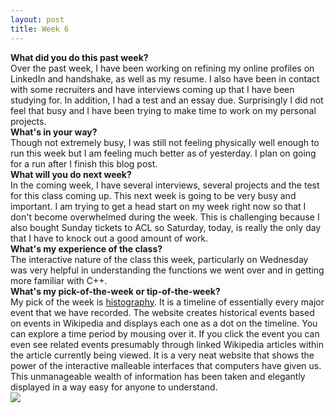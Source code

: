 ```yaml
---
layout: post
title: Week 6
---
```


<strong>What did you do this past week?</strong>
<br>
Over the past week, I have been working on refining my online profiles on LinkedIn and handshake, as well as my resume. I also have been in contact with some recruiters and have interviews coming up that I have been studying for. In addition, I had a test and an essay due. Surprisingly I did not feel that busy and I have been trying to make time to work on my personal projects. 
<br>
<strong>What's in your way?</strong>
<br>
Though not extremely busy, I was still not feeling physically well enough to run this week but I am feeling much better as of yesterday. I plan on going for a run after I finish this blog post. 
<br>
<strong>What will you do next week?</strong>
<br>
In the coming week, I have several interviews, several projects and the test for this class coming up. This next week is going to be very busy and important. I am trying to get a head start on my week right now so that I don't become overwhelmed during the week. This is challenging because I also bought Sunday tickets to ACL so Saturday, today, is really the only day that I have to knock out a good amount of work. 
<br>
<strong>What's my experience of the class?</strong>
<br>
The interactive nature of the class this week, particularly on Wednesday was very helpful in understanding the functions we went over and in getting more familiar with C++. 
<br>
<strong>What's my pick-of-the-week or tip-of-the-week?</strong>
<br>
My pick of the week is <a href="https://histography.io">histography</a>. It is a timeline of essentially every major event that we have recorded. The website creates historical events based on events in Wikipedia and displays each one as a dot on the timeline. You can explore a time period by mousing over it. If you click the event you can even see related events presumably through linked Wikipedia articles within the article currently being viewed. It is a very neat website that shows the power of the interactive malleable interfaces that computers have given us. This unmanageable wealth of information has been taken and elegantly displayed in a way easy for anyone to understand. 
<br>
<img src="https://avatars0.githubusercontent.com/u/691520?v=4&u=63151621c59bfa1ec1c84b9d08aa8a3c9034b21b&s=400">
